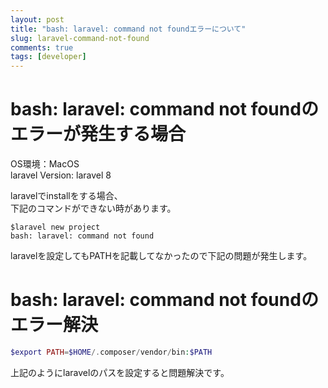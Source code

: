 ```yaml
---
layout: post
title: "bash: laravel: command not foundエラーについて"
slug: laravel-command-not-found
comments: true
tags: [developer]
---
```

# bash: laravel: command not foundのエラーが発生する場合    

OS環境：MacOS  
laravel Version: laravel 8  

laravelでinstallをする場合、  
下記のコマンドができない時があります。  
  
```terminal
$laravel new project
bash: laravel: command not found
```
  
laravelを設定してもPATHを記載してなかったので下記の問題が発生します。  

# bash: laravel: command not foundのエラー解決
  

  
```php
$export PATH=$HOME/.composer/vendor/bin:$PATH
```
    
上記のようにlaravelのパスを設定すると問題解決です。  